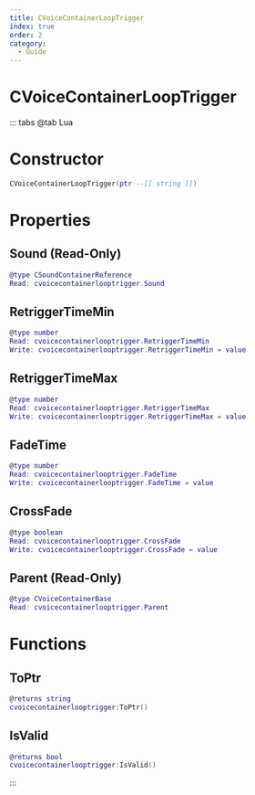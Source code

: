 ```yaml
---
title: CVoiceContainerLoopTrigger
index: true
order: 2
category:
  - Guide
---
```


# CVoiceContainerLoopTrigger

::: tabs
@tab Lua
# Constructor
```lua
CVoiceContainerLoopTrigger(ptr --[[ string ]])
```
# Properties
## Sound (Read-Only)
```lua
@type CSoundContainerReference
Read: cvoicecontainerlooptrigger.Sound
```
## RetriggerTimeMin 
```lua
@type number
Read: cvoicecontainerlooptrigger.RetriggerTimeMin
Write: cvoicecontainerlooptrigger.RetriggerTimeMin = value
```
## RetriggerTimeMax 
```lua
@type number
Read: cvoicecontainerlooptrigger.RetriggerTimeMax
Write: cvoicecontainerlooptrigger.RetriggerTimeMax = value
```
## FadeTime 
```lua
@type number
Read: cvoicecontainerlooptrigger.FadeTime
Write: cvoicecontainerlooptrigger.FadeTime = value
```
## CrossFade 
```lua
@type boolean
Read: cvoicecontainerlooptrigger.CrossFade
Write: cvoicecontainerlooptrigger.CrossFade = value
```
## Parent (Read-Only)
```lua
@type CVoiceContainerBase
Read: cvoicecontainerlooptrigger.Parent
```
# Functions
## ToPtr
```lua
@returns string
cvoicecontainerlooptrigger:ToPtr()
```
## IsValid
```lua
@returns bool
cvoicecontainerlooptrigger:IsValid()
```

:::